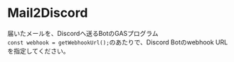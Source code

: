 # Mail2Discord

届いたメールを、Discordへ送るBotのGASプログラム  
`const webhook = getWebhookUrl();`のあたりで、Discord Botのwebhook URLを指定してください。
